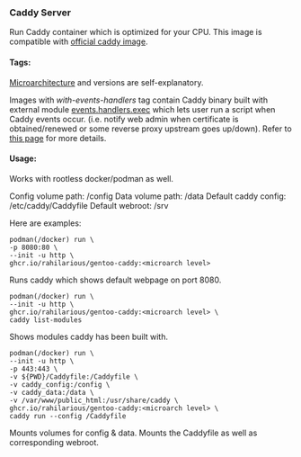 ### Caddy Server

Run Caddy container which is optimized for your CPU. This image is compatible with [official caddy image](https://hub.docker.com/_/caddy).

#### Tags:
[Microarchitecture](https://en.wikipedia.org/wiki/X86-64#Microarchitecture_levels) and versions are self-explanatory.

Images with *with-events-handlers* tag contain Caddy binary built with external module [events.handlers.exec](https://caddyserver.com/docs/modules/events.handlers.exec) which lets user run a script when Caddy events occur. (i.e. notify web admin when certificate is obtained/renewed or some reverse proxy upstream goes up/down). Refer to [this page](https://caddyserver.com/docs/caddyfile/options#event-options) for more details.

#### Usage:
Works with rootless docker/podman as well.

Config volume path: /config
Data volume path: /data
Default caddy config: /etc/caddy/Caddyfile
Default webroot: /srv

Here are examples:

```
podman(/docker) run \
-p 8080:80 \
--init -u http \
ghcr.io/rahilarious/gentoo-caddy:<microarch level>
```
Runs caddy which shows default webpage on port 8080.

```
podman(/docker) run \
--init -u http \
ghcr.io/rahilarious/gentoo-caddy:<microarch level> \
caddy list-modules
```
Shows modules caddy has been built with.

```
podman(/docker) run \
--init -u http \
-p 443:443 \
-v ${PWD}/Caddyfile:/Caddyfile \
-v caddy_config:/config \
-v caddy_data:/data \
-v /var/www/public_html:/usr/share/caddy \
ghcr.io/rahilarious/gentoo-caddy:<microarch level> \
caddy run --config /Caddyfile
```
Mounts volumes for config & data. Mounts the Caddyfile as well as corresponding webroot.
